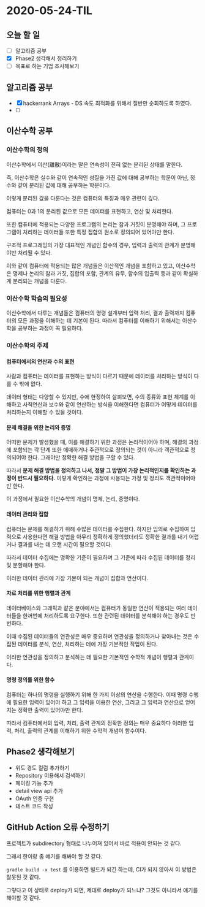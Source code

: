 # 2020-05-24-TIL

## 오늘 할 일

- [ ] 알고리즘 공부
- [x] Phase2 생각해서 정리하기
- [ ] 목표로 하는 기업 조사해보기

## 알고리즘 공부

- [x] hackerrank Arrays - DS
  속도 최적화를 위해서 절반만 순회하도록 하였다.
- [ ] 

## 이산수학 공부

### 이산수학의 정의

이산수학에서 이산(離散)이라는 말은 연속성이 전혀 없는 분리된 상태를 말한다.

즉, 이산수학은 실수와 같이 연속적인 성질을 가진 값에 대해 공부하는 학문이 아닌, 정수와 같이 분리된 값에 대해 공부하는 학문이다.

이렇게 분리된 값을 다룬다는 것은 컴퓨터의 특징과 매우 관련이 깊다.

컴퓨터는 0과 1의 분리된 값으로 모든 데이터를 표현하고, 연산 및 처리한다.

또한 컴퓨터에 적용되는 다양한 프로그램의 논리는 참과 거짓이 분명해야 하며, 그 프로그램이 처리하는 데이터들 또한 특정 집합의 원소로 정의되어 있어야만 한다.

구조적 프로그래밍의 가장 대표적인 개념인 함수의 경우, 입력과 출력의 관계가 분명해야만 처리될 수 있다.

이와 같이 컴퓨터에 적용되는 많은 개념들은 이산적인 개념을 포함하고 있고, 이산수학은 명제나 논리의 참과 거짓, 집합의 포함, 관계의 유무, 함수의 입출력 등과 같이 확실하게 분리되는 개념을 다룬다.

### 이산수학 학습의 필요성

이산수학에서 다루는 개념들은 컴퓨터의 명령 설계부터 입력 처리, 결과 출력까지 컴퓨터의 모든 과정을 이해하는 데 기본이 된다. 따라서 컴퓨터를 이해하기 위해서는 이산수학을 공부하는 과정이 꼭 필요하다.

### 이산수학의 주제

#### 컴퓨터에서의 연산과 수의 표현

사람과 컴퓨터는 데이터를 표현하는 방식이 다르기 때문에 데이터를 처리하는 방식이 다를 수 밖에 없다.

데이터 형태는 다양할 수 있지만, 수에 한정하여 살펴보면, 수의 종류와 표현 체계를 이해하고 사칙연산과 보수와 같이 연산하는 방식을 이해한다면 컴퓨터가 어떻게 데이터를 처리하는지 이해할 수 있을 것이다.

#### 문제 해결을 위한 논리와 증명

어떠한 문제가 발생했을 때, 이를 해결하기 위한 과정은 논리적이어야 하며, 해결의 과정에 포함되는 각 단계 또한 애매하거나 주관적으로 정의되는 것이 아니라 객관적으로 정의되어야 한다. 그래야만 정확한 해결 방법을 구할 수 있다.

따라서 **문제 해결 방법을 정의하고 나서, 정말 그 방법이 가장 논리적인지를 확인하는 과정이 반드시 필요하다.** 이렇게 확인하는 과정에 사용되는 가정 및 정리도 객관적이어야만 한다.

이 과정에서 필요한 이산수학의 개념이 명제, 논리, 증명이다.

#### 데이터 관리와 집합

컴퓨터는 문제를 해결하기 위해 수많은 데이터를 수집한다. 하지만 임의로 수집하여 입력으로 사용한다면 해결 방법을 아무리 정확하게 정의했더라도 정확한 결과를 내기 어렵거나 결과를 내는 데 오랜 시간이 필요할 것이다.

따라서 데이터 수집에는 명확한 기준이 필요하며 그 기준에 따라 수집된 데이터를 정리 및 분할해야 한다.

이러한 데이터 관리에 가장 기본이 되는 개념이 집합과 연산이다.

#### 자료 처리를 위한 행렬과 관계

데이터베이스와 그래픽과 같은 분야에서는 컴퓨터가 동일한 연산이 적용되는 여러 데이터들을 한꺼번에 처리하도록 요구한다. 또한 관련된 데이터를 분석해야 하는 경우도 빈번하다.

이때 수집된 데이터들의 연관성은 매우 중요하며 연관성을 정의하거나 찾아내는 것은 수집된 데이터를 분석, 연산, 처리하는 데에 가장 기본적인 작업이 된다.

이러한 연관성을 정의하고 분석하는 데 필요한 기본적인 수학적 개념이 행렬과 관계이다.

#### 명령 정의를 위한 함수

컴퓨터는 하나의 명령을 실행하기 위해 한 가지 이상의 연산을 수행한다. 이때 명령 수행에 필요한 입력이 있어야 하고 그 입력을 이용한 연산, 그리고 그 입력과 연산으로 얻어지는 정확한 출력이 있어야만 한다.

따라서 컴퓨터에서의 입력, 처리, 출력 관계의 정확한 정의는 매우 중요하다 이러한 입력, 처리, 출력의 관계를 이해하기 위한 수학적 개념이 함수이다.

## Phase2 생각해보기

- 위도 경도 컬럼 추가하기
- Repository 이용해서 검색하기
- 페이징 기능 추가
- detail view api 추가
- OAuth 인증 구현
- 테스트 코드 작성

## GitHub Action 오류 수정하기

프로젝트가 subdirectory 형태로 나누어져 있어서 바로 적용이 안되는 것 같다.

그래서 한이랑 좀 얘기를 해봐야 할 것 같다.

`gradle build -x test` 를 이용하면 빌드가 되긴 하는데, CI가 되지 않아서 이 방법은 잘못된 것 같다.

그렇다고 이 상태로 deploy가 되면, 제대로 deploy가 되느냐? 그것도 아니라서 얘기를 해야할 것 같다.